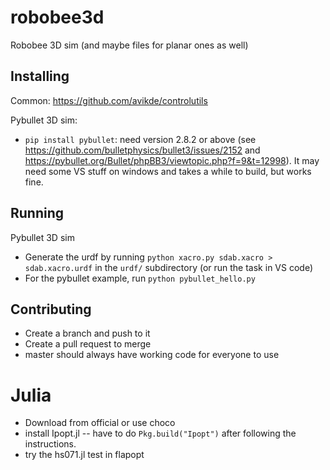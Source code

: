 # robobee3d

Robobee 3D sim (and maybe files for planar ones as well)

## Installing

Common: https://github.com/avikde/controlutils

Pybullet 3D sim:
- `pip install pybullet`: need version 2.8.2 or above (see https://github.com/bulletphysics/bullet3/issues/2152 and https://pybullet.org/Bullet/phpBB3/viewtopic.php?f=9&t=12998). It may need some VS stuff on windows and takes a while to build, but works fine.

## Running

Pybullet 3D sim
- Generate the urdf by running `python xacro.py sdab.xacro > sdab.xacro.urdf` in the `urdf/` subdirectory (or run the task in VS code)
- For the pybullet example, run `python pybullet_hello.py`

## Contributing

- Create a branch and push to it
- Create a pull request to merge
- master should always have working code for everyone to use

# Julia

- Download from official or use choco
- install Ipopt.jl -- have to do `Pkg.build("Ipopt")` after following the instructions.
- try the hs071.jl test in flapopt
